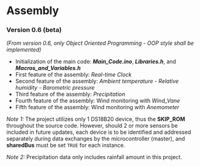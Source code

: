 # Assembly
### Version 0.6 (beta)
*(From version 0.6, only Object Oriented Programming - OOP style shall be implemented)*

- Initialization of the main code: ***Main_Code.ino***, ***Libraries.h***, and ***Macros_and_Variables.h***
- First feature of the assembly: *Real-time Clock*
- Second feature of the assembly: *Ambient temperature - Relative humidity - Barometric pressure*
- Third feature of the assembly: *Precipitation*
- Fourth feature of the assembly: Wind monitoring with *Wind_Vane*
- Fifth feature of the assembly: Wind monitoring with *Anemometer*

*Note 1:* The project utilizes only 1 DS18B20 device, thus the **SKIP_ROM** throughout the source code. However, should 2 or more sensors be included in future updates, each device is to be identified and addressed separately during data exchanges by the microcontroller (master), and **sharedBus** must be set `TRUE` for each instance.

*Note 2:* Precipitation data only includes rainfall amount in this project.